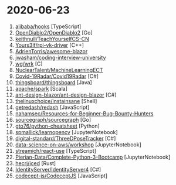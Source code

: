 # 2020-06-23

1. [alibaba/hooks](https://github.com/alibaba/hooks "React Hooks Library") [TypeScript]
2. [OpenDiablo2/OpenDiablo2](https://github.com/OpenDiablo2/OpenDiablo2 "An open source re-implementation of Diablo 2") [Go]
3. [keithnull/TeachYourselfCS-CN](https://github.com/keithnull/TeachYourselfCS-CN "TeachYourselfCS 的中文翻译 | A Chinese translation of TeachYourselfCS") 
4. [Yours3lf/rpi-vk-driver](https://github.com/Yours3lf/rpi-vk-driver "VK driver for the Raspberry Pi (Broadcom Videocore IV)") [C++]
5. [AdrienTorris/awesome-blazor](https://github.com/AdrienTorris/awesome-blazor "Resources for Blazor, a .NET web framework using C#/Razor and HTML that runs in the browser with WebAssembly.") 
6. [jwasham/coding-interview-university](https://github.com/jwasham/coding-interview-university "A complete computer science study plan to become a software engineer.") 
7. [wg/wrk](https://github.com/wg/wrk "Modern HTTP benchmarking tool") [C]
8. [NuclearTalent/MachineLearningECT](https://github.com/NuclearTalent/MachineLearningECT "For better displaying html files and course material use this link") 
9. [Covid-19Radar/Covid19Radar](https://github.com/Covid-19Radar/Covid19Radar "Open Source / i18n / Cross Platform Contact Tracing App by exposure notification framework.") [C#]
10. [thingsboard/thingsboard](https://github.com/thingsboard/thingsboard "Open-source IoT Platform - Device management, data collection, processing and visualization.") [Java]
11. [apache/spark](https://github.com/apache/spark "Apache Spark - A unified analytics engine for large-scale data processing") [Scala]
12. [ant-design-blazor/ant-design-blazor](https://github.com/ant-design-blazor/ant-design-blazor "🌈A set of enterprise-class UI components based on Ant Design and Blazor WebAssembly.") [C#]
13. [thelinuxchoice/instainsane](https://github.com/thelinuxchoice/instainsane "Multi-threaded Instagram Brute Forcer (100 attemps at once)") [Shell]
14. [getredash/redash](https://github.com/getredash/redash "Make Your Company Data Driven. Connect to any data source, easily visualize, dashboard and share your data.") [JavaScript]
15. [nahamsec/Resources-for-Beginner-Bug-Bounty-Hunters](https://github.com/nahamsec/Resources-for-Beginner-Bug-Bounty-Hunters "A list of resources for those interested in getting started in bug bounties") 
16. [sourcegraph/sourcegraph](https://github.com/sourcegraph/sourcegraph "Universal code search (self-hosted)") [Go]
17. [gto76/python-cheatsheet](https://github.com/gto76/python-cheatsheet "Comprehensive Python Cheatsheet") [Python]
18. [spmallick/learnopencv](https://github.com/spmallick/learnopencv "Learn OpenCV : C++ and Python Examples") [JupyterNotebook]
19. [digital-standard/ThreeDPoseTracker](https://github.com/digital-standard/ThreeDPoseTracker "") [C#]
20. [data-science-on-aws/workshop](https://github.com/data-science-on-aws/workshop "AI and Machine Learning with Kubeflow, Amazon EKS, and SageMaker") [JupyterNotebook]
21. [streamich/react-use](https://github.com/streamich/react-use "React Hooks — 👍") [TypeScript]
22. [Pierian-Data/Complete-Python-3-Bootcamp](https://github.com/Pierian-Data/Complete-Python-3-Bootcamp "Course Files for Complete Python 3 Bootcamp Course on Udemy") [JupyterNotebook]
23. [hecrj/iced](https://github.com/hecrj/iced "A cross-platform GUI library for Rust, inspired by Elm") [Rust]
24. [IdentityServer/IdentityServer4](https://github.com/IdentityServer/IdentityServer4 "OpenID Connect and OAuth 2.0 Framework for ASP.NET Core") [C#]
25. [codecept-js/CodeceptJS](https://github.com/codecept-js/CodeceptJS "Supercharged End 2 End Testing Framework for NodeJS") [JavaScript]
